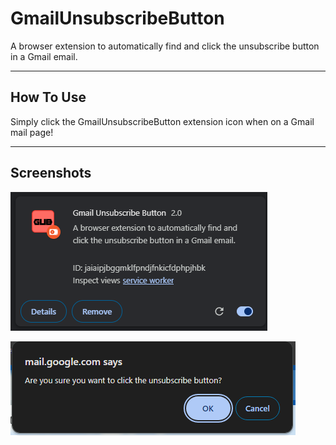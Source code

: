 # GmailUnsubscribeButton
A browser extension to automatically find and click the unsubscribe button in a Gmail email.

---

## How To Use
Simply click the GmailUnsubscribeButton extension icon when on a Gmail mail page!

---

## Screenshots
![Extension Page](assets/screenshots/extensionpage.png)

![Unsubscribe Confirmation](assets/screenshots/confirmation.png)